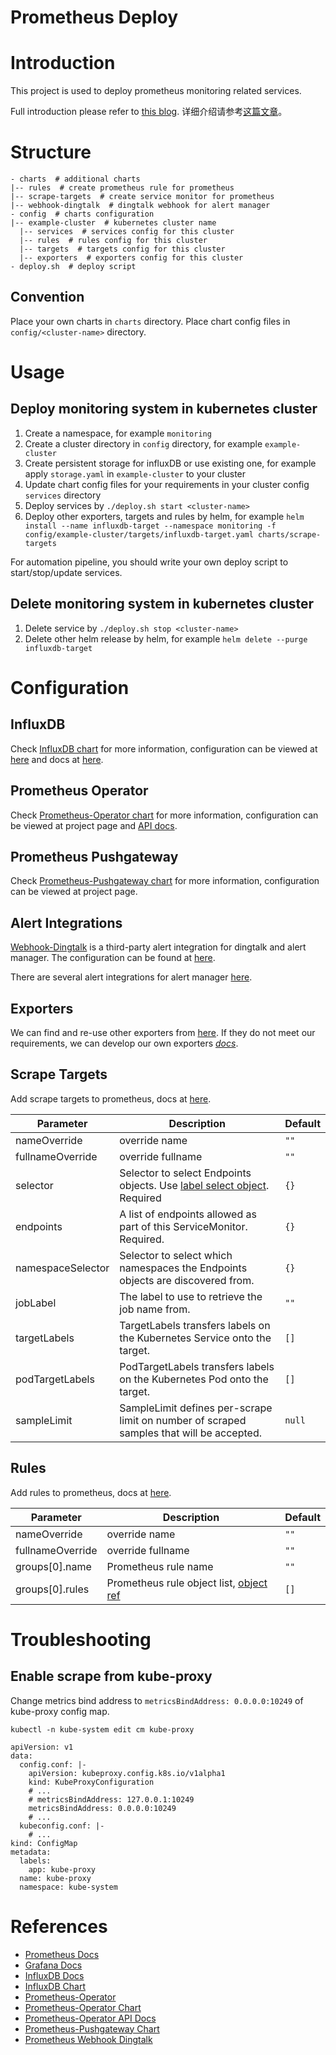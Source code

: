 Prometheus Deploy
=================

# Introduction

This project is used to deploy prometheus monitoring related services.

Full introduction please refer to [this blog](https://zhuanlan.zhihu.com/p/79561704). 详细介绍请参考[这篇文章](https://zhuanlan.zhihu.com/p/79561704)。

# Structure

```
- charts  # additional charts
|-- rules  # create prometheus rule for prometheus
|-- scrape-targets  # create service monitor for prometheus
|-- webhook-dingtalk  # dingtalk webhook for alert manager
- config  # charts configuration
|-- example-cluster  # kubernetes cluster name
  |-- services  # services config for this cluster
  |-- rules  # rules config for this cluster
  |-- targets  # targets config for this cluster
  |-- exporters  # exporters config for this cluster
- deploy.sh  # deploy script
```

## Convention

Place your own charts in `charts` directory.
Place chart config files in `config/<cluster-name>` directory.

# Usage

## Deploy monitoring system in kubernetes cluster

1. Create a namespace, for example `monitoring`
2. Create a cluster directory in `config` directory, for example `example-cluster`
3. Create persistent storage for influxDB or use existing one, for example apply `storage.yaml` in `example-cluster` to your cluster
4. Update chart config files for your requirements in your cluster config `services` directory
5. Deploy services by `./deploy.sh start <cluster-name>`
6. Deploy other exporters, targets and rules by helm, for example `helm install --name influxdb-target --namespace monitoring -f config/example-cluster/targets/influxdb-target.yaml charts/scrape-targets`

For automation pipeline, you should write your own deploy script to start/stop/update services.

## Delete monitoring system in kubernetes cluster

1. Delete service by `./deploy.sh stop <cluster-name>`
2. Delete other helm release by helm, for example `helm delete --purge influxdb-target`

# Configuration

## InfluxDB

Check [InfluxDB chart](https://github.com/helm/charts/tree/master/stable/influxdb) for more information, configuration can be viewed at [here](https://github.com/helm/charts/blob/master/stable/influxdb/values.yaml) and docs at [here](https://docs.influxdata.com/influxdb/v1.7/administration/config/).

## Prometheus Operator

Check [Prometheus-Operator chart](https://github.com/helm/charts/tree/master/stable/prometheus-operator) for more information, configuration can be viewed at project page and [API docs](https://github.com/coreos/prometheus-operator/blob/master/Documentation/api.md).

## Prometheus Pushgateway

Check [Prometheus-Pushgateway chart](https://github.com/helm/charts/tree/master/stable/prometheus-pushgateway) for more information, configuration can be viewed at project page.

## Alert Integrations

[Webhook-Dingtalk](https://github.com/timonwong/prometheus-webhook-dingtalk) is a third-party alert integration for dingtalk and alert manager. The configuration can be found at [here](https://theo.im/blog/2017/10/16/release-prometheus-alertmanager-webhook-for-dingtalk/). 

There are several alert integrations for alert manager [here](https://prometheus.io/docs/operating/integrations/#alertmanager-webhook-receiver).

## Exporters

We can find and re-use other exporters from [here](https://prometheus.io/docs/instrumenting/exporters/). If they do not meet our requirements, we can develop our own exporters *[docs](https://prometheus.io/docs/instrumenting/writing_exporters/)*.

## Scrape Targets

Add scrape targets to prometheus, docs at [here](https://github.com/coreos/prometheus-operator/blob/master/Documentation/api.md#servicemonitorspec).

| Parameter | Description | Default
| --------- | ----------- | -------
| nameOverride | override name | `""` |
| fullnameOverride | override fullname | `""` |
| selector | Selector to select Endpoints objects. Use [label select object](https://kubernetes.io/docs/reference/generated/kubernetes-api/v1.11/#labelselector-v1-meta). Required | `{}` |
| endpoints | A list of endpoints allowed as part of this ServiceMonitor. Required. | `{}` |
| namespaceSelector | Selector to select which namespaces the Endpoints objects are discovered from. | `{}` |
| jobLabel | The label to use to retrieve the job name from. | `""` |
| targetLabels | TargetLabels transfers labels on the Kubernetes Service onto the target. | `[]` |
| podTargetLabels | PodTargetLabels transfers labels on the Kubernetes Pod onto the target. | `[]` |
| sampleLimit | SampleLimit defines per-scrape limit on number of scraped samples that will be accepted. | `null` |

## Rules

Add rules to prometheus, docs at [here](https://github.com/coreos/prometheus-operator/blob/master/Documentation/api.md#prometheusrulespec).

| Parameter | Description | Default
| --------- | ----------- | -------
| nameOverride | override name | `""` |
| fullnameOverride | override fullname | `""` |
| groups[0].name | Prometheus rule name | `""` |
| groups[0].rules | Prometheus rule object list, [object ref](https://prometheus.io/docs/prometheus/latest/configuration/recording_rules/#rule) | `[]` |

# Troubleshooting

## Enable scrape from kube-proxy

Change metrics bind address to `metricsBindAddress: 0.0.0.0:10249` of kube-proxy config map.

```
kubectl -n kube-system edit cm kube-proxy
```

```
apiVersion: v1
data:
  config.conf: |-
    apiVersion: kubeproxy.config.k8s.io/v1alpha1
    kind: KubeProxyConfiguration
    # ...
    # metricsBindAddress: 127.0.0.1:10249
    metricsBindAddress: 0.0.0.0:10249
    # ...
  kubeconfig.conf: |-
    # ...
kind: ConfigMap
metadata:
  labels:
    app: kube-proxy
  name: kube-proxy
  namespace: kube-system
```

# References

- [Prometheus Docs](https://prometheus.io/docs/introduction/overview/)
- [Grafana Docs](https://grafana.com/docs/)
- [InfluxDB Docs](https://docs.influxdata.com/influxdb/v1.7/)
- [InfluxDB Chart](https://github.com/helm/charts/tree/master/stable/influxdb)
- [Prometheus-Operator](https://github.com/coreos/prometheus-operator)
- [Prometheus-Operator Chart](https://github.com/helm/charts/tree/master/stable/prometheus-operator)
- [Prometheus-Operator API Docs](https://github.com/coreos/prometheus-operator/blob/master/Documentation/api.md)
- [Prometheus-Pushgateway Chart](https://github.com/helm/charts/tree/master/stable/prometheus-pushgateway)
- [Prometheus Webhook Dingtalk](https://github.com/timonwong/prometheus-webhook-dingtalk)

